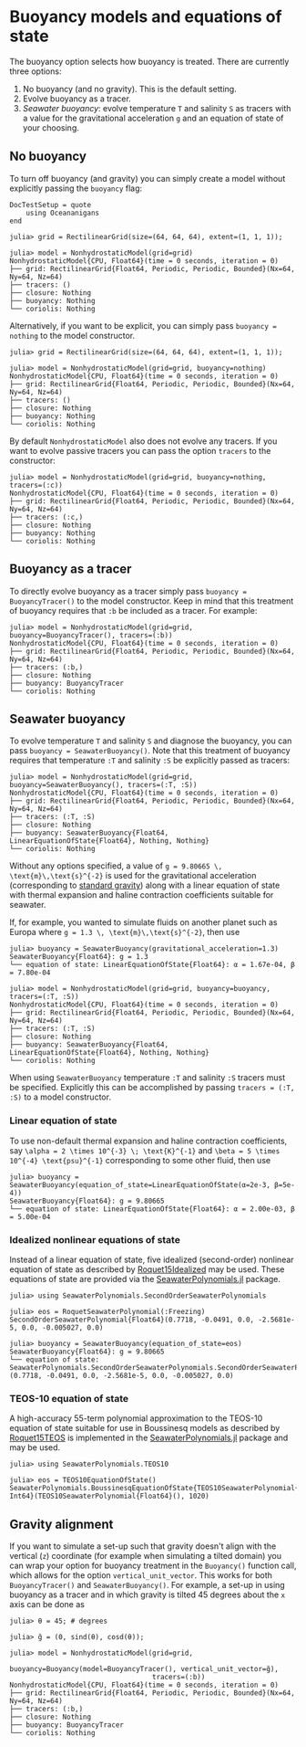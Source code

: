# Buoyancy models and equations of state

The buoyancy option selects how buoyancy is treated. There are currently three options:

1. No buoyancy (and no gravity). This is the default setting.
2. Evolve buoyancy as a tracer.
3. _Seawater buoyancy_: evolve temperature ``T`` and salinity ``S`` as tracers with a value for the gravitational
   acceleration ``g`` and an equation of state of your choosing.

## No buoyancy

To turn off buoyancy (and gravity) you can simply create a model without explicitly passing the
`buoyancy` flag:

```@meta
DocTestSetup = quote
    using Oceananigans
end
```

```jldoctest buoyancy
julia> grid = RectilinearGrid(size=(64, 64, 64), extent=(1, 1, 1));

julia> model = NonhydrostaticModel(grid=grid)
NonhydrostaticModel{CPU, Float64}(time = 0 seconds, iteration = 0)
├── grid: RectilinearGrid{Float64, Periodic, Periodic, Bounded}(Nx=64, Ny=64, Nz=64)
├── tracers: ()
├── closure: Nothing
├── buoyancy: Nothing
└── coriolis: Nothing
```


Alternatively, if you want to be explicit, you can simply pass `buoyancy = nothing` to the model constructor.

```jldoctest buoyancy
julia> grid = RectilinearGrid(size=(64, 64, 64), extent=(1, 1, 1));

julia> model = NonhydrostaticModel(grid=grid, buoyancy=nothing)
NonhydrostaticModel{CPU, Float64}(time = 0 seconds, iteration = 0)
├── grid: RectilinearGrid{Float64, Periodic, Periodic, Bounded}(Nx=64, Ny=64, Nz=64)
├── tracers: ()
├── closure: Nothing
├── buoyancy: Nothing
└── coriolis: Nothing
```

By default `NonhydrostaticModel` also does not evolve any tracers. If you want to evolve passive tracers you
can pass the option `tracers` to the constructor:

```jldoctest buoyancy
julia> model = NonhydrostaticModel(grid=grid, buoyancy=nothing, tracers=(:c))
NonhydrostaticModel{CPU, Float64}(time = 0 seconds, iteration = 0)
├── grid: RectilinearGrid{Float64, Periodic, Periodic, Bounded}(Nx=64, Ny=64, Nz=64)
├── tracers: (:c,)
├── closure: Nothing
├── buoyancy: Nothing
└── coriolis: Nothing
```

## Buoyancy as a tracer

To directly evolve buoyancy as a tracer simply pass `buoyancy = BuoyancyTracer()` to the model
constructor. Keep in mind that this treatment of buoyancy requires that `:b` be included as a
tracer. For example:

```jldoctest buoyancy
julia> model = NonhydrostaticModel(grid=grid, buoyancy=BuoyancyTracer(), tracers=(:b))
NonhydrostaticModel{CPU, Float64}(time = 0 seconds, iteration = 0)
├── grid: RectilinearGrid{Float64, Periodic, Periodic, Bounded}(Nx=64, Ny=64, Nz=64)
├── tracers: (:b,)
├── closure: Nothing
├── buoyancy: BuoyancyTracer
└── coriolis: Nothing
```

## Seawater buoyancy

To evolve temperature ``T`` and salinity ``S`` and diagnose the buoyancy, you can pass
`buoyancy = SeawaterBuoyancy()`. Note that this treatment of buoyancy requires that 
temperature `:T` and salinity `:S` be explicitly passed as tracers:

```jldoctest buoyancy
julia> model = NonhydrostaticModel(grid=grid, buoyancy=SeawaterBuoyancy(), tracers=(:T, :S))
NonhydrostaticModel{CPU, Float64}(time = 0 seconds, iteration = 0)
├── grid: RectilinearGrid{Float64, Periodic, Periodic, Bounded}(Nx=64, Ny=64, Nz=64)
├── tracers: (:T, :S)
├── closure: Nothing
├── buoyancy: SeawaterBuoyancy{Float64, LinearEquationOfState{Float64}, Nothing, Nothing}
└── coriolis: Nothing
```

Without any options specified, a value of ``g = 9.80665 \, \text{m}\,\text{s}^{-2}`` is used for the gravitational
acceleration (corresponding to [standard gravity](https://en.wikipedia.org/wiki/Standard_gravity)) along
with a linear equation of state with thermal expansion and haline contraction coefficients suitable for seawater.

If, for example, you wanted to simulate fluids on another planet such as Europa where ``g = 1.3 \, \text{m}\,\text{s}^{-2}``,
then use

```jldoctest buoyancy
julia> buoyancy = SeawaterBuoyancy(gravitational_acceleration=1.3)
SeawaterBuoyancy{Float64}: g = 1.3
└── equation of state: LinearEquationOfState{Float64}: α = 1.67e-04, β = 7.80e-04

julia> model = NonhydrostaticModel(grid=grid, buoyancy=buoyancy, tracers=(:T, :S))
NonhydrostaticModel{CPU, Float64}(time = 0 seconds, iteration = 0)
├── grid: RectilinearGrid{Float64, Periodic, Periodic, Bounded}(Nx=64, Ny=64, Nz=64)
├── tracers: (:T, :S)
├── closure: Nothing
├── buoyancy: SeawaterBuoyancy{Float64, LinearEquationOfState{Float64}, Nothing, Nothing}
└── coriolis: Nothing
```

When using `SeawaterBuoyancy` temperature `:T` and salinity `:S` tracers must be specified. Explicitly this
can be accomplished by passing `tracers = (:T, :S)` to a model constructor.

### Linear equation of state

To use non-default thermal expansion and haline contraction coefficients, say
``\alpha = 2 \times 10^{-3} \; \text{K}^{-1}`` and ``\beta = 5 \times 10^{-4} \text{psu}^{-1}`` corresponding to some other
fluid, then use

```jldoctest
julia> buoyancy = SeawaterBuoyancy(equation_of_state=LinearEquationOfState(α=2e-3, β=5e-4))
SeawaterBuoyancy{Float64}: g = 9.80665
└── equation of state: LinearEquationOfState{Float64}: α = 2.00e-03, β = 5.00e-04
```

### Idealized nonlinear equations of state

Instead of a linear equation of state, five idealized (second-order) nonlinear equation of state as described by
[Roquet15Idealized](@cite) may be used. These equations of state are provided via the
[SeawaterPolynomials.jl](https://github.com/CliMA/SeawaterPolynomials.jl) package.

```jldoctest buoyancy
julia> using SeawaterPolynomials.SecondOrderSeawaterPolynomials

julia> eos = RoquetSeawaterPolynomial(:Freezing)
SecondOrderSeawaterPolynomial{Float64}(0.7718, -0.0491, 0.0, -2.5681e-5, 0.0, -0.005027, 0.0)

julia> buoyancy = SeawaterBuoyancy(equation_of_state=eos)
SeawaterBuoyancy{Float64}: g = 9.80665
└── equation of state: SeawaterPolynomials.SecondOrderSeawaterPolynomials.SecondOrderSeawaterPolynomial{Float64}(0.7718, -0.0491, 0.0, -2.5681e-5, 0.0, -0.005027, 0.0)
```

### TEOS-10 equation of state

A high-accuracy 55-term polynomial approximation to the TEOS-10 equation of state suitable for use in
Boussinesq models as described by [Roquet15TEOS](@cite) is implemented in the
[SeawaterPolynomials.jl](https://github.com/CliMA/SeawaterPolynomials.jl) package and may be used.

```jldoctest buoyancy
julia> using SeawaterPolynomials.TEOS10

julia> eos = TEOS10EquationOfState()
SeawaterPolynomials.BoussinesqEquationOfState{TEOS10SeawaterPolynomial{Float64}, Int64}(TEOS10SeawaterPolynomial{Float64}(), 1020)
```


## Gravity alignment

If you want to simulate a set-up such that gravity doesn't align with the vertical (`z`) coordinate
(for example when simulating a tilted domain) you can wrap your option for buoyancy treatment in the
`Buoyancy()` function call, which allows for the option `vertical_unit_vector`. This works for both
`BuoyancyTracer()` and `SeawaterBuoyancy()`. For example, a set-up in using buoyancy as a tracer
and in which gravity is tilted 45 degrees about the `x` axis can be done as

```jldoctest buoyancy
julia> θ = 45; # degrees

julia> g̃ = (0, sind(θ), cosd(θ));

julia> model = NonhydrostaticModel(grid=grid, 
                                   buoyancy=Buoyancy(model=BuoyancyTracer(), vertical_unit_vector=g̃), 
                                   tracers=(:b))
NonhydrostaticModel{CPU, Float64}(time = 0 seconds, iteration = 0) 
├── grid: RectilinearGrid{Float64, Periodic, Periodic, Bounded}(Nx=64, Ny=64, Nz=64)
├── tracers: (:b,)
├── closure: Nothing
├── buoyancy: BuoyancyTracer
└── coriolis: Nothing
```


